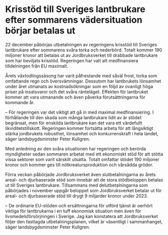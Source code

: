 # Krisstöd till Sveriges lantbrukare efter sommarens vädersituation börjar betalas ut

22 december påbörjas utbetalningen av regeringens krisstöd till Sveriges lantbrukare efter sommarens svåra torka och nederbörd. Totalt kommer 190 miljoner kronor att betalas ut av Jordbruksverket till drabbade lantbrukare som har beviljats krisstöd. Regeringen har valt att medfinansiera tilldelningen från EU maximalt.

Årets växtodlingssäsong har varit påfrestande med såväl frost, torka som omfattande regn och översvämningar. Dessutom har lantbrukets lönsamhet under året utmanats av kostnadsökningar som en följd av ovanligt höga priser på insatsvaror och det svåra ränteläget. Effekten för lantbruket kommer att vara utmanande och även påverka förutsättningarna för kommande år.

– För regeringen var det viktigt att gå in med maximal medfinansiering. I förhållande till den skada som många lantbrukare lidit av är stödet begränsat, men för enskilda lantbrukare kan det vara ett värdefullt likviditetstillskott. Regeringen kommer fortsätta arbeta för att långsiktigt stärka jordbrukets robusthet, lönsamhet och konkurrenskraft i hela landet, säger landsbygdsminister Peter Kullgren.

Med anledning av den svåra situationen har regeringen och berörda myndigheter sedan sommaren arbetat med ett ekonomiskt stöd för att stötta vissa sektorer som varit särskilt utsatta. Totalt omfattar stödet 190 miljoner kronor och kommer ges till nötkreatursproduktion och vårsådda grödor.

Förra veckan påbörjade Jordbruksverket även slutbetalningarna av årets areal- och djurbaserade stöd som innebär att de stora stödbeloppen betalas ut till Sveriges lantbrukare. Tillsammans med delutbetalningarna som påbörjades i november uppgår beloppet som Jordbruksverket betalar ut för areal- och djurbaserade stöd till drygt 9 miljarder kronor under 2023.

– De ordinarie EU-stöden och ersättningarna för utförd tjänst är oerhört viktiga för lantbrukarna i en tuff ekonomisk situation men även för livsmedelsförsörjningen i Sverige. Jag kan konstatera att Jordbruksverket följer den fastlagda utbetalningsplanen, vilket är väsentligt i sammanhanget, säger landsbygdsminister Peter Kullgren.
